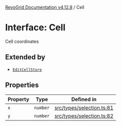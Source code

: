 [RevoGrid Documentation v4.12.8](README.md) / Cell

# Interface: Cell

Cell coordinates

## Extended by

- [`EditCellStore`](Interface.EditCellStore.md)

## Properties

| Property | Type | Defined in |
| ------ | ------ | ------ |
| `x` | `number` | [src/types/selection.ts:81](https://github.com/revolist/revogrid/blob/c3ca1940d3bbc95c0549378ff25b8d267352be31/src/types/selection.ts#L81) |
| `y` | `number` | [src/types/selection.ts:82](https://github.com/revolist/revogrid/blob/c3ca1940d3bbc95c0549378ff25b8d267352be31/src/types/selection.ts#L82) |
